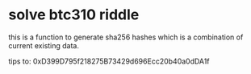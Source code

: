 # solve btc310 riddle
this is a function to generate sha256 hashes which is a combination of current existing data.

tips to: 0xD399D795f218275B73429d696Ecc20b40a0dDA1f
